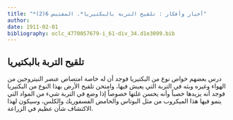 ```yaml
---
title: "*أخبار وأفكار : تلقيح التربة بالبكتيريا*. المقتبس 6(2)"
author: 
date: 1911-02-01
bibliography: oclc_4770057679-i_61-div_34.d1e3099.bib
---
```




##  تلقيح التربة بالبكتيريا 


 درس بعضهم خواص نوع من البكتيريا فوجد أن له خاصة امتصاص عنصر النيتروجين من الهواء وغيره وبثه في التربة التي يعيش فيها، وامتحن تلقيح الأرض بهذا النوع من البكتيريا فوجد أنه يزيدها خصباً وأنه يحسن غلتها خصوصاً إذا وضع في التربة شيء من   المواد التي ينمو فيها هذا الميكروب من مثل البوتاس والحامض الفسفوريك والكلس، وسيكون لهذا الاكتشاف شأن عظيم في الزراعة. 
